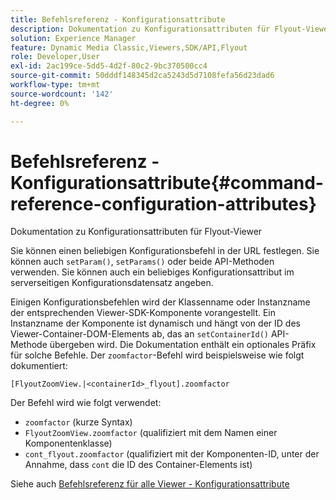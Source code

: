 ```yaml
---
title: Befehlsreferenz - Konfigurationsattribute
description: Dokumentation zu Konfigurationsattributen für Flyout-Viewer
solution: Experience Manager
feature: Dynamic Media Classic,Viewers,SDK/API,Flyout
role: Developer,User
exl-id: 2ac199ce-5dd5-4d2f-80c2-9bc370500cc4
source-git-commit: 50dddf148345d2ca5243d5d7108fefa56d23dad6
workflow-type: tm+mt
source-wordcount: '142'
ht-degree: 0%

---
```


# Befehlsreferenz - Konfigurationsattribute{#command-reference-configuration-attributes}

Dokumentation zu Konfigurationsattributen für Flyout-Viewer

Sie können einen beliebigen Konfigurationsbefehl in der URL festlegen. Sie können auch `setParam()`, `setParams()` oder beide API-Methoden verwenden. Sie können auch ein beliebiges Konfigurationsattribut im serverseitigen Konfigurationsdatensatz angeben.

Einigen Konfigurationsbefehlen wird der Klassenname oder Instanzname der entsprechenden Viewer-SDK-Komponente vorangestellt. Ein Instanzname der Komponente ist dynamisch und hängt von der ID des Viewer-Container-DOM-Elements ab, das an `setContainerId()` API-Methode übergeben wird. Die Dokumentation enthält ein optionales Präfix für solche Befehle. Der `zoomfactor`-Befehl wird beispielsweise wie folgt dokumentiert:

`[FlyoutZoomView.|<containerId>_flyout].zoomfactor`

Der Befehl wird wie folgt verwendet:

* `zoomfactor` (kurze Syntax)
* `FlyoutZoomView.zoomfactor` (qualifiziert mit dem Namen einer Komponentenklasse)
* `cont_flyout.zoomfactor` (qualifiziert mit der Komponenten-ID, unter der Annahme, dass `cont` die ID des Container-Elements ist)

Siehe auch [Befehlsreferenz für alle Viewer - Konfigurationsattribute](../../../r-html5-viewer-20-cmdref-configattrib/r-html5-viewer-20-cmdref-configattrib.md#concept-850e0f2c49b949deb7cfbfd330d329bd)
